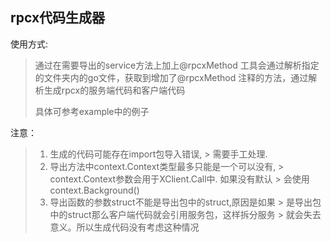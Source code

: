 rpcx代码生成器
----
使用方式:
> 通过在需要导出的service方法上加上@rpcxMethod
> 工具会通过解析指定的文件夹内的go文件，获取到增加了@rpcxMethod
> 注释的方法，通过解析生成rpcx的服务端代码和客户端代码
>
> 具体可参考example中的例子

注意：
> 1. 生成的代码可能存在import包导入错误,
     > 需要手工处理.
> 2. 导出方法中context.Context类型最多只能是一个可以没有,
     > context.Context参数会用于XClient.Call中. 如果没有默认
     > 会使用context.Background()
> 3. 导出函数的参数struct不能是导出包中的struct,原因是如果
     > 是导出包中的struct那么客户端代码就会引用服务包，这样拆分服务
     > 就会失去意义。所以生成代码没有考虑这种情况
